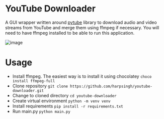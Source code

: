 # YouTube Downloader
A GUI wrapper written around [pytube](https://pypi.org/project/pytube/) library to download audio and video streams from YouTube and merge them using ffmpeg if necessary. You will need to have ffmpeg installed to be able to run this application.

![image](https://user-images.githubusercontent.com/19989521/179462754-99eadde1-4da7-44cc-9291-6f0003462cd6.png)



# Usage
* Install ffmpeg. The easiest way is to install it using chocolatey ```choco install ffmpeg-full```
* Clone repository ```git clone https://github.com/harpsingh/youtube-downloader.git```
* Change to cloned directory ```cd youtube-downloader```
* Create virtual environment ```python -m venv venv```
* Install requirements ```pip install -r requirements.txt```
* Run main.py ```python main.py```
